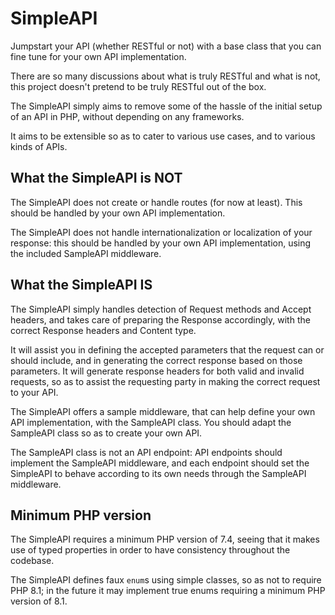 # SimpleAPI
Jumpstart your API (whether RESTful or not) with a base class that you can fine tune for your own API implementation.

There are so many discussions about what is truly RESTful and what is not, this project doesn't pretend to be truly RESTful out of the box.

The SimpleAPI simply aims to remove some of the hassle of the initial setup of an API in PHP, without depending on any frameworks.

It aims to be extensible so as to cater to various use cases, and to various kinds of APIs.

## What the SimpleAPI is NOT
The SimpleAPI does not create or handle routes (for now at least). This should be handled by your own API implementation.

The SimpleAPI does not handle internationalization or localization of your response:
this should be handled by your own API implementation, using the included SampleAPI middleware.

## What the SimpleAPI IS
The SimpleAPI simply handles detection of Request methods and Accept headers, 
and takes care of preparing the Response accordingly, with the correct Response headers and Content type.

It will assist you in defining the accepted parameters that the request can or should include,
and in generating the correct response based on those parameters.
It will generate response headers for both valid and invalid requests,
so as to assist the requesting party in making the correct request to your API.

The SimpleAPI offers a sample middleware, that can help define your own API implementation,
with the SampleAPI class. You should adapt the SampleAPI class so as to create your own API.

The SampleAPI class is not an API endpoint: API endpoints should implement the SampleAPI middleware,
and each endpoint should set the SimpleAPI to behave according to its own needs through the SampleAPI middleware.

## Minimum PHP version
The SimpleAPI requires a minimum PHP version of 7.4, seeing that it makes use of typed properties
in order to have consistency throughout the codebase.

The SimpleAPI defines faux `enum`s using simple classes, so as not to require PHP 8.1;
in the future it may implement true enums requiring a minimum PHP version of 8.1.
